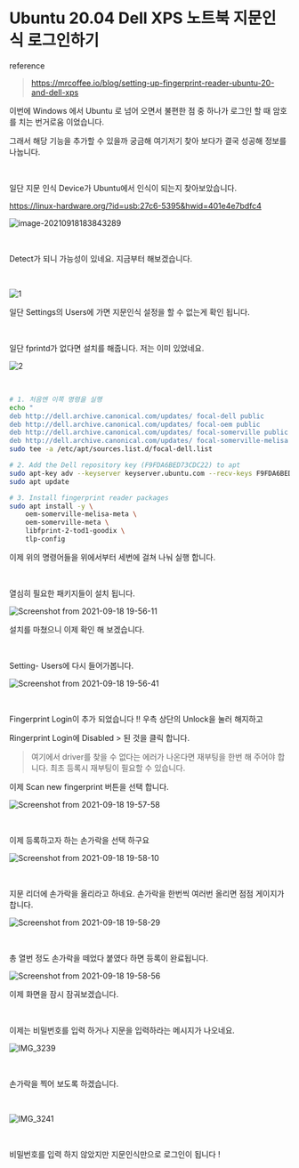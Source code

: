 # Ubuntu 20.04 Dell XPS 노트북 지문인식 로그인하기



reference

> https://mrcoffee.io/blog/setting-up-fingerprint-reader-ubuntu-20-and-dell-xps

이번에 Windows 에서 Ubuntu 로 넘어 오면서 불편한 점 중 하나가 로그인 할 때 암호를 치는 번거로움 이었습니다.

그래서 해당 기능을 추가할 수 있을까 궁금해 여기저기 찾아 보다가 결국 성공해 정보를 나눕니다.

​	

일단 지문 인식 Device가 Ubuntu에서 인식이 되는지 찾아보았습니다.

https://linux-hardware.org/?id=usb:27c6-5395&hwid=401e4e7bdfc4

![image-20210918183843289](https://raw.githubusercontent.com/Shane-Park/markdownBlog/master/OS/linux/ubuntu/dell-finger.assets/image-20210918183843289.webp)

​	

Detect가 되니 가능성이 있네요. 지금부터 해보겠습니다.

​	

![1](https://raw.githubusercontent.com/Shane-Park/markdownBlog/master/OS/linux/ubuntu/dell-finger.assets/1.webp)

일단 Settings의 Users에 가면 지문인식 설정을 할 수 없는게 확인 됩니다.

​		

일단 fprintd가 없다면 설치를 해줍니다. 저는 이미 있었네요.

![2](https://raw.githubusercontent.com/Shane-Park/markdownBlog/master/OS/linux/ubuntu/dell-finger.assets/2.webp)

​	

```bash
# 1. 처음엔 이쪽 명령을 실행
echo "
deb http://dell.archive.canonical.com/updates/ focal-dell public
deb http://dell.archive.canonical.com/updates/ focal-oem public
deb http://dell.archive.canonical.com/updates/ focal-somerville public
deb http://dell.archive.canonical.com/updates/ focal-somerville-melisa public" | \
sudo tee -a /etc/apt/sources.list.d/focal-dell.list

# 2. Add the Dell repository key (F9FDA6BED73CDC22) to apt
sudo apt-key adv --keyserver keyserver.ubuntu.com --recv-keys F9FDA6BED73CDC22
sudo apt update

# 3. Install fingerprint reader packages
sudo apt install -y \
    oem-somerville-melisa-meta \
    oem-somerville-meta \
    libfprint-2-tod1-goodix \
    tlp-config
```

이제 위의 명령어들을 위에서부터 세번에 걸쳐 나눠 실행 합니다.

​	

열심히 필요한 패키지들이 설치 됩니다.

![Screenshot from 2021-09-18 19-56-11](https://raw.githubusercontent.com/Shane-Park/markdownBlog/master/OS/linux/ubuntu/dell-finger.assets/3.webp)

설치를 마쳤으니 이제 확인 해 보겠습니다.

​	

Setting- Users에 다시 들어가봅니다.

![Screenshot from 2021-09-18 19-56-41](https://raw.githubusercontent.com/Shane-Park/markdownBlog/master/OS/linux/ubuntu/dell-finger.assets/4.webp)

​	

Fingerprint Login이 추가 되었습니다 !! 우측 상단의 Unlock을 눌러 해지하고

Ringerprint Login에 Disabled > 된 것을 클릭 합니다.

> 여기에서 driver를 찾을 수 없다는 에러가 나온다면 재부팅을 한번 해 주어야 합니다. 최초 등록시 재부팅이 필요할 수 있습니다.

이제 Scan new fingerprint 버튼을 선택 합니다.

![Screenshot from 2021-09-18 19-57-58](https://raw.githubusercontent.com/Shane-Park/markdownBlog/master/OS/linux/ubuntu/dell-finger.assets/5.webp)

​		

이제 등록하고자 하는 손가락을 선택 하구요

![Screenshot from 2021-09-18 19-58-10](https://raw.githubusercontent.com/Shane-Park/markdownBlog/master/OS/linux/ubuntu/dell-finger.assets/6.webp)

​	

지문 리더에 손가락을 올리라고 하네요. 손가락을 한번씩 여러번 올리면 점점 게이지가 찹니다.	

![Screenshot from 2021-09-18 19-58-29](https://raw.githubusercontent.com/Shane-Park/markdownBlog/master/OS/linux/ubuntu/dell-finger.assets/7.webp)

​	

총 열번 정도 손가락을 떼었다 붙였다 하면 등록이 완료됩니다.

![Screenshot from 2021-09-18 19-58-56](https://raw.githubusercontent.com/Shane-Park/markdownBlog/master/OS/linux/ubuntu/dell-finger.assets/8.webp)

이제 화면을 잠시 잠궈보겠습니다.

​		

이제는 비밀번호를 입력 하거나 지문을 입력하라는 메시지가 나오네요.	

![IMG_3239](https://raw.githubusercontent.com/Shane-Park/markdownBlog/master/OS/linux/ubuntu/dell-finger.assets/IMG_3239.webp)

​	

손가락을 찍어 보도록 하겠습니다.

​	

![IMG_3241](https://raw.githubusercontent.com/Shane-Park/markdownBlog/master/OS/linux/ubuntu/dell-finger.assets/IMG_3241.webp)

​	

비밀번호를 입력 하지 않았지만 지문인식만으로 로그인이 됩니다 ! 